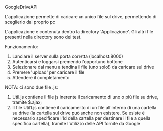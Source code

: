 GoogleDriveAPI

L'applicazione permette di caricare un unico file sul drive, permettendo di sceglierlo dal proprio pc

L'applicazione è contenuta dentro la directory 'Applicazione'. Gli altri file presenti nella directory sono dei test.

Funzionamento:
1. Lanciare il server sulla porta corretta (localhost:8000)
2. Autenticarsi e loggarsi premendo l'opportuno bottone
3. Selezionare dal menu a tendina il file (uno solo!) da caricare sul drive
4. Premere 'upload' per caricare il file
5. Attendere il completamento

NOTA: ci sono due file .js: 
1. Util.js contiene il file js inerente il caricamento di uno o più file su drive, tramite $.ajax;
2. Il file Util1.js contiene il caricamento di un file all'interno di una cartella su drive (la cartella sul drive può anche non esistere. Se esiste è necessario specificare l'Id della cartella per destinare il file a quella specifica cartella), tramite l'utilizzo delle API fornite da Google
